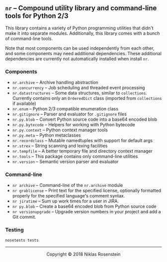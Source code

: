 ## `nr` &ndash; Compound utility library and command-line tools for Python 2/3

This library contains a variety of Python programming utilities that didn't
make it into separate modules. Additionally, this library comes with a bunch
of command-line tools.

Note that most components can be used independently from each other, and some
components may need additional dependencies. These additional dependencies are
currently not automatically installed when install `nr`.

### Components

* `nr.archive` &ndash; Archive handling abstraction
* `nr.concurrency` &ndash; Job scheduling and threaded event processing
* `nr.datastructures` &ndash; Some data structures, similar to `collections`.
  Currently contains only an `OrderedDict` class (imported from `collections`
  if available)
* `nr.enum` &ndash; Python 2/3 compatible enumeration class
* `nr.gitignore` &ndash; Parser and evaluator for `.gitignore` files
* `nr.py.blob` &ndash; Convert Python source code into a base64 encoded blob
* `nr.py.bytecode` &ndash; Helpers for working with Python bytecode
* `nr.py.context` &ndash; Python context manager tools
* `nr.py.meta` &ndash; Python metaclasses
* `nr.recordclass` &ndash; Mutable namedtuples with support for default args
* `nr.strex` &ndash; String scanning and lexing facilities
* `nr.tempfile` &ndash; A better temporary file and directory context manager
* `nr.tools` &ndash; This package contains only command-line utilities
* `nr.version` &ndash; Semantic version parser and evaluator

### Command-line

* `nr archive` &ndash; Command-line of the `nr.archive` module
* `nr grablicense` &ndash; Print text for the specified license, optionally
  formatted properly for the specified language's comment syntax.
* `nr jiratime` &ndash; Sum up work times for a user in JIRA.
* `nr py.blob` &ndash; Create a base64 encoded blob from Python source code
* `nr versionupgrade` &ndash; Upgrade version numbers in your project and
  add a Git commit.

### Testing

    nosetests tests

---

<p align="center">Copyright &copy; 2018 Niklas Rosenstein</p>
